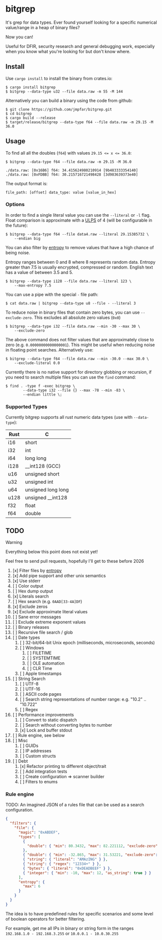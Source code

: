 # bitgrep

It's grep for data types. Ever found yourself looking for a specific numerical value/range in a heap of binary files?

Now you can!

Useful for DFIR, security research and general debugging work, especially when you know what you're looking for but don't know where.

## Install

Use `cargo install` to install the binary from crates.io:

```console
$ cargo install bitgrep
$ bitgrep --data-type u32 --file data.raw -m 55 -M 144
```

Alternatively you can build a binary using the code from github:

```console
$ git clone https://github.com/jmpfar/bitgrep.git
$ cd bitgrep
$ cargo build --release
$ target/release/bitgrep --data-type f64 --file data.raw -m 29.15 -M 36.0
```

## Usage

To find all all the doubles (`f64`) with values `29.15 <= x <= 36.0`:

```console
$ bitgrep --data-type f64 --file data.raw -m 29.15 -M 36.0

./data.raw: [0x16B6] f64: 34.415624980210914 [9b483333354140]
./data.raw: [0xFDBB] f64: 30.215716721498428 [3d983639373e40]
```

The output format is:

```console
file_path: [offset] data_type: value [value_in_hex]
```

### Options

In order to find a single literal value you can use the `--literal` or `-l` flag.
Float comparison is approximate with a [ULPS](https://en.wikipedia.org/wiki/Unit_in_the_last_place) of 4 (will be configurable in the future):

```console
$ bitgrep --data-type f64 --file data4.raw --literal 29.15385732 \
    --endian big
```

You can also filter by [entropy](<https://en.wikipedia.org/wiki/Entropy_(information_theory)>) to remove values that have a high chance of being noise.

Entropy ranges between 0 and 8 where 8 represents random data. Entropy greater than 7.5 is usually encrypted, compressed or random. English text has a value of between 3.5 and 5.

```console
$ bitgrep --data-type i128 --file data.raw --literal 123 \
    --max-entropy 7.5
```

You can use a pipe with the special `-` file path:

```console
$ cat data.raw | bitgrep --data-type u8 --file - --literal 3
```

To reduce noise in binary files that contain zero bytes, you can use `--exclude-zero`. This excludes all absolute zero values (`0x0`)

```console
$ bitgrep --data-type i32 --file data.raw --min -30 --max 30 \
    --exclude-zero
```

The above command does not filter values that are approximately close to zero (e.g. `0.00000000000000001`). This might be useful when reducing noise in floating point searches. Alternatively use:

```console
$ bitgrep --data-type f64 --file data.raw --min -30.0 --max 30.0 \
    --exclude-literal 0.0
```

Currently there is no native support for directory globbing or recursion, if you need to search multiple files you can use the `find` command:

```console
$ find . -type f -exec bitgrep \
		--data-type i32 --file {} --max -78 --min -83 \
		--endian little \;
```

### Supported Types

Currently bitgrep supports all rust numeric data types (use with `--data-type`):

| Rust | C                   |
| ---- | ------------------- |
| i16  | short               |
| i32  | int                 |
| i64  | long long           |
| i128 | \_\_int128 (GCC)    |
| u16  | unsigned short      |
| u32  | unsigned int        |
| u64  | unsigned long long  |
| u128 | unsigned \_\_int128 |
| f32  | float               |
| f64  | double              |

## TODO

> [!WARNING]  
>  Everything below this point does not exist yet!

Feel free to send pull requests, hopefully I'll get to these before 2026

1. [x] Filter files by [entropy](<https://en.wikipedia.org/wiki/Entropy_(information_theory)>)
2. [x] Add pipe support and other unix semantics
3. [x] Use stderr
4. [ ] Color output
5. [ ] Hex dump output
6. [x] Literals search
7. [ ] Hex search (e.g. `0AAD[33-4A]DF`)
8. [x] Exclude zeros
9. [x] Exclude approximate literal values
10. [ ] Sane error messages
11. [ ] Exclude extreme exponent values
12. [ ] Binary releases
13. [ ] Recursive file search / glob
14. [ ] Date types
    1. [ ] 32-bit/64-bit Unix epoch (milliseconds, microseconds, seconds)
    2. [ ] Windows
       1. [ ] FILETIME
       2. [ ] SYSTEMTIME
       3. [ ] OLE automation
       4. [ ] CLR Time
    3. [ ] Apple timestamps
15. [ ] String Search
    1. [ ] UTF-8
    2. [ ] UTF-16
    3. [ ] ASCII code pages
    4. [ ] Search string representations of number range: e.g. "10.2" .. "10.722"
    5. [ ] Regex
16. [ ] Performance improvements
    1. [ ] Convert to static dispatch
    2. [ ] Search without converting bytes to number
    3. [x] Lock and buffer stdout
17. [ ] Rule engine, see below
18. [ ] Misc
    1. [ ] GUIDs
    2. [ ] IP addresses
    3. [ ] Custom structs
19. [ ] Debt
    1. [x] Refactor printing to different object/trait
    2. [ ] Add integration tests
    3. [ ] Create configuration => scanner builder
    4. [ ] Filters to enums

### Rule engine

TODO: An imagined JSON of a rules file that can be used as a search configuration.

```json
{
  "filters": {
    "file": {
      "magic": "0xABDEF",
      "types": [
        {
          "double": { "min": 80.3432, "max": 82.221112, "exclude-zero": true }
        },
        { "double": { "min": -32.865, "max": 31.53221, "exclude-zero": true } },
        { "string": { "literal": "AMAzING" } },
        { "string": { "regex": "12334+" } },
        { "bytes": { "literal": "0xDEADBEEF" } },
        { "integer": { "min": -10, "max": 12, "as_string": true } }
      ],
      "entropy": {
        "max": 6
      }
    }
  }
}
```

The idea is to have predefined rules for specific scenarios and some level of boolean operators for better filtering.

For example, get me all IPs in binary or string form in the ranges `192.168.1.0 - 192.168.3.255` or `10.0.0.1 - 10.0.30.255`
